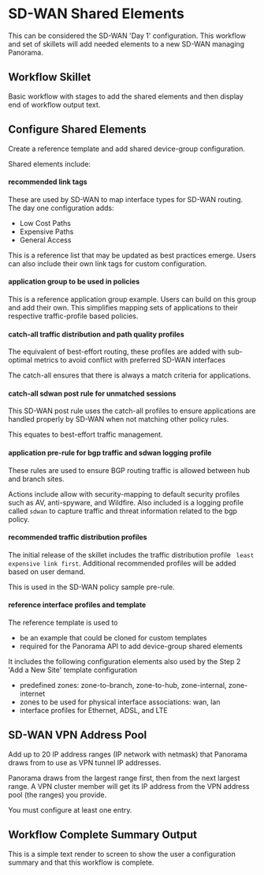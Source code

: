 # SD-WAN Shared Elements

This can be considered the SD-WAN 'Day 1' configuration. This workflow and
set of skillets will add needed elements to a new SD-WAN managing Panorama.


## Workflow Skillet

Basic workflow with stages to add the shared elements and then display
end of workflow output text.

## Configure Shared Elements

Create a reference template and add shared device-group configuration.

Shared elements include:

#### recommended link tags

These are used by SD-WAN to map interface types for SD-WAN routing. The
day one configuration adds:

* Low Cost Paths
* Expensive Paths
* General Access

This is a reference list that may be updated as best practices emerge.
Users can also include their own link tags for custom configuration.

#### application group to be used in policies
This is a reference application group example. Users can build on this group
and add their own. This simplifies mapping sets of applications to their respective
traffic-profile based policies.

#### catch-all traffic distribution and path quality profiles
The equivalent of best-effort routing, these profiles are added with
sub-optimal metrics to avoid conflict with preferred SD-WAN interfaces

The catch-all ensures that there is always a match criteria for applications.

#### catch-all sdwan post rule for unmatched sessions

This SD-WAN post rule uses the catch-all profiles to ensure applications are
handled properly by SD-WAN when not matching other policy rules.

This equates to best-effort traffic management.

#### application pre-rule for bgp traffic and sdwan logging profile
These rules are used to ensure BGP routing traffic is allowed between
hub and branch sites.

Actions include allow with security-mapping to default security profiles
such as AV, anti-spyware, and Wildfire. Also included is a logging profile
called ```sdwan``` to capture traffic and threat information related to
the bgp policy.

#### recommended traffic distribution profiles
The initial release of the skillet includes the traffic distribution profile
``` least expensive link first```. Additional recommended profiles will be
added based on user demand.

This is used in the SD-WAN policy sample pre-rule.


#### reference interface profiles and template

The reference template is used to

* be an example that could be cloned for custom templates
* required for the Panorama API to add device-group shared elements

It includes the following configuration elements also used by the
Step 2 'Add a New Site' template configuration

* predefined zones: zone-to-branch, zone-to-hub, zone-internal, zone-internet
* zones to be used for physical interface associations: wan, lan
* interface profiles for Ethernet, ADSL, and LTE


## SD-WAN VPN Address Pool

Add up to 20 IP address ranges (IP network with netmask) that Panorama draws from to use as VPN tunnel IP addresses.

Panorama draws from the largest range first, then from the next largest range. A VPN cluster member will get its IP address from the VPN address pool (the ranges) you provide.

You must configure at least one entry.

## Workflow Complete Summary Output

This is a simple text render to screen to show the user a configuration
summary and that this workflow is complete.

